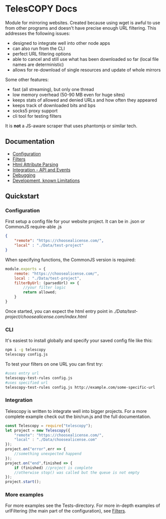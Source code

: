 # TelesCOPY Docs

Module for mirroring websites. Created because using wget is awful to use from other programs and doesn't have precise enough URL filtering. This addresses the following issues:

* designed to integrate well into other node apps
* can also run from the CLI
* perfect URL filtering options
* able to cancel and still use what has been downloaded so far (local file names are deterministic)
* allows for re-download of single resources and update of whole mirrors

Some other features:

* fast (all streaming), but only one thread
* low memory overhead (50-90 MB even for huge sites)
* keeps stats of allowed and denied URLs and how often they appeared
* keeps track of downloaded bits and bps
* socks5 proxy support
* cli tool for testing filters

It is **not** a JS-aware scraper that uses phantomjs or similar tech.

## Documentation

 * [Configuration](config.md)
 * [Filters](filters.md)
 * [Html Attribute Parsing](html.md)
 * [Integration - API and Events](integration.md)
 * [Debugging](debugging.md)
 * [Development, known Limitations](todo.md)

## Quickstart

### Configuration

First setup a config file for your website project. It can be in .json or CommonJS require-able .js

```json
{
	"remote": "https://choosealicense.com/",
	"local" : "./Data/test-project"
}
```

When specifying functions, the CommonJS version is required:

```js
module.exports = {
	remote: "https://choosealicense.com/",
	local : "./Data/test-project",
	filterByUrl: (parsedUrl) => {
		//your filter logic
		return allowed;
	}
}
```

Once started, you can expect the html entry point in *./Data/test-project/choosealicense.com/index.html*

### CLI

It's easiest to install globally and specify your saved config file like this:

```sh
npm i -g telescopy
telescopy config.js
```

To test your filters on one URL you can first try:

```sh
#uses entry url
telescopy-test-rules config.js
#uses specified url
telescopy-test-rules config.js http://example.com/some-specific-url
```

### Integration

Telescopy is written to integrate well into bigger projects. For a more complete example check out the bin/run.js and the full documentation.

```js
const Telescopy = require("telescopy");
let project = new Telescopy({
	"remote": "https://choosealicense.com/",
	"local" : "./Data/choosealicense.com"
});
project.on("error",err => {
	//something unexpected happend
});
project.on("end",finished => {
	if (finished) //project is complete
	//otherwise stop() was called but the queue is not empty
});
project.start();
```

### More examples

For more examples see the Tests-directory. For more in-depth examples of urlFiltering (the main part of the configuration), see [Filters](./filter.md).
